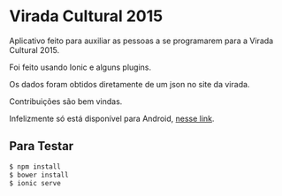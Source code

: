# Virada Cultural 2015

Aplicativo feito para auxiliar as pessoas a se programarem para a Virada Cultural 2015.

Foi feito usando Ionic e alguns plugins.

Os dados foram obtidos diretamente de um json no site da virada. 

Contribuições são bem vindas.

Infelizmente só está disponível para Android, [nesse link](https://play.google.com/store/apps/details?id=com.gabrielcapella.virada2015). 

## Para Testar
```bash
$ npm install
$ bower install
$ ionic serve
```

